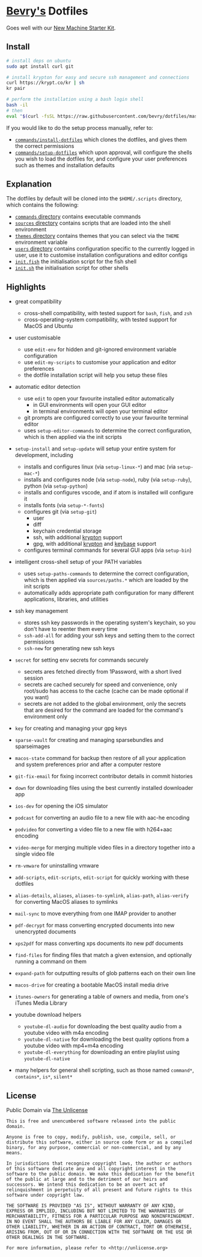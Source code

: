 # [Bevry's](https://bevry.me) Dotfiles

Goes well with our [New Machine Starter Kit](https://gist.github.com/balupton/5259595).

## Install

```bash
# install deps on ubuntu
sudo apt install curl git

# install krypton for easy and secure ssh management and connections
curl https://krypt.co/kr | sh
kr pair

# perform the installation using a bash login shell
bash -il
# then
eval "$(curl -fsSL https://raw.githubusercontent.com/bevry/dotfiles/master/commands/install-dotfiles)"
```

If you would like to do the setup process manually, refer to:

- [`commands/install-dotfiles`](https://github.com/bevry/dotfiles/blob/master/commands/install-dotfiles) which clones the dotfiles, and gives them the correct permissions
- [`commands/setup-dotfiles`](https://github.com/bevry/dotfiles/blob/master/commands/setup-dotfiles) which upon approval, will configure the shells you wish to load the dotfiles for, and configure your user preferences such as themes and installation defaults

## Explanation

The dotfiles by default will be cloned into the `$HOME/.scripts` directory, which contains the following:

- [`commands` directory](https://github.com/bevry/dotfiles/tree/master/commands) contains executable commands
- [`sources` directory](https://github.com/bevry/dotfiles/tree/master/sources) contains scripts that are loaded into the shell environment
- [`themes` directory](https://github.com/bevry/dotfiles/tree/master/themes) contains themes that you can select via the `THEME` environment variable
- [`users` directory](https://github.com/bevry/dotfiles/tree/master/users) contains configuration specific to the currently logged in user, use it to customise installation configurations and editor configs
- [`init.fish`](https://github.com/bevry/dotfiles/blob/master/init.fish) the initialisation script for the fish shell
- [`init.sh`](https://github.com/bevry/dotfiles/blob/master/init.sh) the initialisation script for other shells

## Highlights

- great compatibility

  - cross-shell compatibility, with tested support for `bash`, `fish`, and `zsh`
  - cross-operating-system compatibility, with tested support for MacOS and Ubuntu

- user customisable

  - use `edit-env` for hidden and git-ignored environment variable configuration
  - use `edit-my-scripts` to customise your application and editor preferences
  - the dotfile installation script will help you setup these files

- automatic editor detection

  - use `edit` to open your favourite installed editor automatically
    - in GUI environments will open your GUI editor
    - in terminal environments will open your terminal editor
  - git prompts are configured correctly to use your favourite terminal editor
  - uses `setup-editor-commands` to determine the correct configuration, which is then applied via the init scripts

- `setup-install` and `setup-update` will setup your entire system for development, including

  - installs and configures linux (via `setup-linux-*`) and mac (via `setup-mac-*`)
  - installs and configures node (via `setup-node`), ruby (via `setup-ruby`), python (via `setup-python`)
  - installs and configures vscode, and if atom is installed will configure it
  - installs fonts (via `setup-*-fonts`)
  - configures git (via `setup-git`)
    - user
    - diff
    - keychain credential storage
    - ssh, with additional [krypton](https://krypt.co) support
    - gpg, with additional [krypton](https://krypt.co) and [keybase](https://keybase.io) support
  - configures terminal commands for several GUI apps (via `setup-bin`)

- intelligent cross-shell setup of your PATH variables

  - uses `setup-paths-commands` to determine the correct configuration, which is then applied via `sources/paths.*` which are loaded by the init scripts
  - automatically adds appropriate path configuration for many different applications, libraries, and utilities

- ssh key management

  - stores ssh key passwords in the operating system's keychain, so you don't have to reenter them every time
  - `ssh-add-all` for adding your ssh keys and setting them to the correct permissions
  - `ssh-new` for generating new ssh keys

- `secret` for setting env secrets for commands securely

  - secrets ares fetched directly from 1Password, with a short lived session
  - secrets are cached securely for speed and convenience, only root/sudo has access to the cache (cache can be made optional if you want)
  - secrets are not added to the global environment, only the secrets that are desired for the command are loaded for the command's environment only

- `key` for creating and managing your gpg keys

- `sparse-vault` for creating and managing sparsebundles and sparseimages

- `macos-state` command for backup then restore of all your application and system preferences prior and after a computer restore

- `git-fix-email` for fixing incorrect contributor details in commit histories

- `down` for downloading files using the best currently installed downloader app

- `ios-dev` for opening the iOS simulator

- `podcast` for converting an audio file to a new file with aac-he encoding

- `podvideo` for converting a video file to a new file with h264+aac encoding

- `video-merge` for merging multiple video files in a directory together into a single video file

- `rm-vmware` for uninstalling vmware

- `add-scripts`, `edit-scripts`, `edit-script` for quickly working with these dotfiles

- `alias-details`, `aliases`, `aliases-to-symlink`, `alias-path`, `alias-verify` for converting MacOS aliases to symlinks

- `mail-sync` to move everything from one IMAP provider to another

- `pdf-decrypt` for mass converting encrypted documents into new unencrypted documents

- `xps2pdf` for mass converting xps documents ito new pdf documents

- `find-files` for finding files that match a given extension, and optionally running a command on them

- `expand-path` for outputting results of glob patterns each on their own line

- `macos-drive` for creating a bootable MacOS install media drive

- `itunes-owners` for generating a table of owners and media, from one's iTunes Media Library

- youtube download helpers

  - `youtube-dl-audio` for downloading the best quality audio from a youtube video with m4a encoding
  - `youtube-dl-native` for downloading the best quality options from a youtube video with mp4+m4a encoding
  - `youtube-dl-everything` for downloading an entire playlist using `youtube-dl-native`

- many helpers for general shell scripting, such as those named `command*`, `contains*`, `is*`, `silent*`

## License

Public Domain via [The Unlicense](https://choosealicense.com/licenses/unlicense/)

```
This is free and unencumbered software released into the public domain.

Anyone is free to copy, modify, publish, use, compile, sell, or
distribute this software, either in source code form or as a compiled
binary, for any purpose, commercial or non-commercial, and by any
means.

In jurisdictions that recognize copyright laws, the author or authors
of this software dedicate any and all copyright interest in the
software to the public domain. We make this dedication for the benefit
of the public at large and to the detriment of our heirs and
successors. We intend this dedication to be an overt act of
relinquishment in perpetuity of all present and future rights to this
software under copyright law.

THE SOFTWARE IS PROVIDED "AS IS", WITHOUT WARRANTY OF ANY KIND,
EXPRESS OR IMPLIED, INCLUDING BUT NOT LIMITED TO THE WARRANTIES OF
MERCHANTABILITY, FITNESS FOR A PARTICULAR PURPOSE AND NONINFRINGEMENT.
IN NO EVENT SHALL THE AUTHORS BE LIABLE FOR ANY CLAIM, DAMAGES OR
OTHER LIABILITY, WHETHER IN AN ACTION OF CONTRACT, TORT OR OTHERWISE,
ARISING FROM, OUT OF OR IN CONNECTION WITH THE SOFTWARE OR THE USE OR
OTHER DEALINGS IN THE SOFTWARE.

For more information, please refer to <http://unlicense.org>
```
